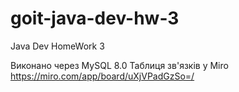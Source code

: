 # goit-java-dev-hw-3
Java Dev HomeWork 3

Виконано через MySQL 8.0
Таблиця зв'язків у Miro https://miro.com/app/board/uXjVPadGzSo=/
